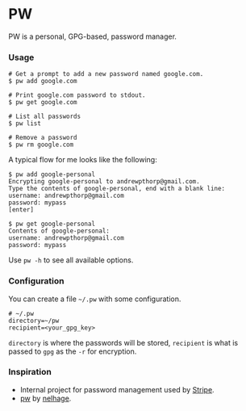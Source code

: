 PW
==

PW is a personal, GPG-based, password manager.

### Usage

    # Get a prompt to add a new password named google.com.
    $ pw add google.com

    # Print google.com password to stdout.
    $ pw get google.com

    # List all passwords
    $ pw list

    # Remove a password
    $ pw rm google.com

A typical flow for me looks like the following:

    $ pw add google-personal
    Encrypting google-personal to andrewpthorp@gmail.com.
    Type the contents of google-personal, end with a blank line:
    username: andrewpthorp@gmail.com
    password: mypass
    [enter]

    $ pw get google-personal
    Contents of google-personal:
    username: andrewpthorp@gmail.com
    password: mypass

Use `pw -h` to see all available options.

### Configuration

You can create a file `~/.pw` with some configuration.

    # ~/.pw
    directory=~/pw
    recipient=<your_gpg_key>

`directory` is where the passwords will be stored, `recipient` is what is passed
to `gpg` as the `-r` for encryption.

### Inspiration

* Internal project for password management used by [Stripe](https://stripe.com).
* [pw](https://github.com/nelhage/pw) by [nelhage](https://twitter.com/nelhage).
